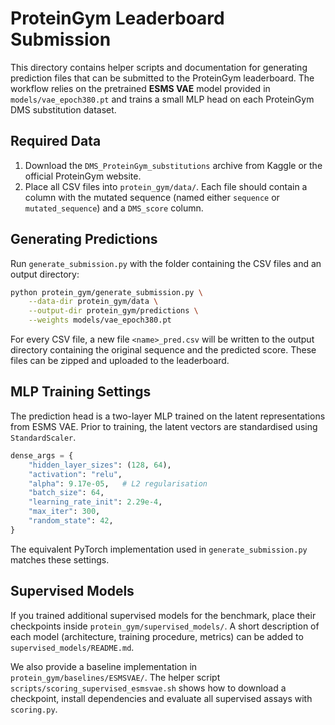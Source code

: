 # ProteinGym Leaderboard Submission

This directory contains helper scripts and documentation for generating
prediction files that can be submitted to the ProteinGym leaderboard.
The workflow relies on the pretrained **ESMS VAE** model provided in
`models/vae_epoch380.pt` and trains a small MLP head on each ProteinGym
DMS substitution dataset.

## Required Data

1. Download the `DMS_ProteinGym_substitutions` archive from Kaggle or
the official ProteinGym website.
2. Place all CSV files into `protein_gym/data/`. Each file should
   contain a column with the mutated sequence (named either
   `sequence` or `mutated_sequence`) and a `DMS_score` column.

## Generating Predictions

Run `generate_submission.py` with the folder containing the CSV files
and an output directory:

```bash
python protein_gym/generate_submission.py \
    --data-dir protein_gym/data \
    --output-dir protein_gym/predictions \
    --weights models/vae_epoch380.pt
```

For every CSV file, a new file `<name>_pred.csv` will be written to the
output directory containing the original sequence and the predicted
score. These files can be zipped and uploaded to the leaderboard.

## MLP Training Settings

The prediction head is a two-layer MLP trained on the latent
representations from ESMS VAE. Prior to training, the latent vectors are
standardised using `StandardScaler`.

```python
dense_args = {
    "hidden_layer_sizes": (128, 64),
    "activation": "relu",
    "alpha": 9.17e-05,   # L2 regularisation
    "batch_size": 64,
    "learning_rate_init": 2.29e-4,
    "max_iter": 300,
    "random_state": 42,
}
```

The equivalent PyTorch implementation used in `generate_submission.py`
matches these settings.

## Supervised Models

If you trained additional supervised models for the benchmark, place
their checkpoints inside `protein_gym/supervised_models/`.
A short description of each model (architecture, training procedure,
metrics) can be added to `supervised_models/README.md`.

We also provide a baseline implementation in
`protein_gym/baselines/ESMSVAE/`. The helper script
`scripts/scoring_supervised_esmsvae.sh` shows how to download a
checkpoint, install dependencies and evaluate all supervised assays
with `scoring.py`.
